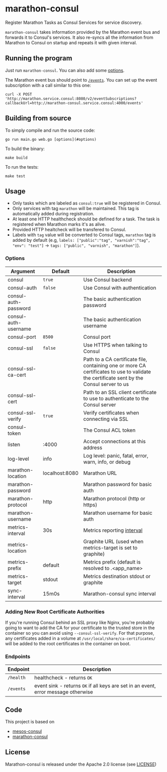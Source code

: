 # marathon-consul


Register Marathon Tasks as Consul Services for service discovery.

`marathon-consul` takes information provided by the Marathon event bus and
forwards it to Consul's services. It also re-syncs all the information from
Marathon to Consul on startup and repeats it with given interval.

## Running the program

Just run `marathon-consul`.
You can also add some [options](#options).

The Marathon event bus should point to [`/events`](#endpoints). You can
set up the event subscription with a call similar to this one:

```
curl -X POST 'http://marathon.service.consul:8080/v2/eventSubscriptions?callbackUrl=http://marathon-consul.service.consul:4000/events'
```

## Building from source

To simply compile and run the source code:

```
go run main.go web.go [options](#options)
```

To build the binary:

```
make build
```

To run the tests:

```
make test
```


## Usage

- Only tasks which are labeled as `consul:true` will be registered in Consul.
- Only services with tag `marathon` will be maintained. This tag is automatically added during registration.
- At least one HTTP healthcheck should be defined for a task. The task is registered when Marathon marks it's as alive.
- Provided HTTP healtcheck will be transfered to Consul.
- Labels with `tag` value will be converted to Consul tags, `marathon` tag is added by default
 (e.g, `labels: ["public":"tag", "varnish":"tag", "env": "test"]` → `tags: ["public", "varnish", "marathon"]`).

### Options

Argument               | Default               | Description
-----------------------|-----------------------|------------------------------------------------------
consul                 | `true`                | Use Consul backend
consul-auth            | `false`               | Use Consul with authentication
consul-auth-password   |                       | The basic authentication password
consul-auth-username   |                       | The basic authentication username
consul-port            | `8500`                | Consul port
consul-ssl             | `false`               | Use HTTPS when talking to Consul
consul-ssl-ca-cert     |                       | Path to a CA certificate file, containing one or more CA certificates to use to validate the certificate sent by the Consul server to us
consul-ssl-cert        |                       | Path to an SSL client certificate to use to authenticate to the Consul server
consul-ssl-verify      | `true`                | Verify certificates when connecting via SSL
consul-token           |                       | The Consul ACL token
listen                 | :4000                 | Accept connections at this address
log-level              | info                  | Log level: panic, fatal, error, warn, info, or debug
marathon-location      | localhost:8080        | Marathon URL
marathon-password      |                       | Marathon password for basic auth
marathon-protocol      | http                  | Marathon protocol (http or https)
marathon-username      |                       | Marathon username for basic auth
metrics-interval       | 30s                   | Metrics reporting [interval](https://golang.org/pkg/time/#Duration)
metrics-location       |                       | Graphite URL (used when metrics-target is set to graphite)
metrics-prefix         | default               | Metrics prefix (default is resolved to <hostname>.<app_name>
metrics-target         | stdout                | Metrics destination stdout or graphite
sync-interval          | 15m0s                 | Marathon-consul sync interval


### Adding New Root Certificate Authorities

If you're running Consul behind an SSL proxy like Nginx, you're probably going
to want to add the CA for your certificate to the trusted store in the container
so you can avoid using `--consul-ssl-verify`. For that purpose, any certificates
added in a volume at `/usr/local/share/ca-certificates/` will be added to the
root certificates in the container on boot.

### Endpoints

Endpoint  | Description
----------|------------------------------------------------------------------------------------
`/health` | healthcheck - returns `OK`
`/events` | event sink - returns `OK` if all keys are set in an event, error message otherwise

## Code

This project is based on

* [mesos-consul](https://github.com/CiscoCloud/mesos-consul)
* [marathon-consul](https://github.com/CiscoCloud/marathon-consul)

## License

Marathon-consul is released under the Apache 2.0 license (see [LICENSE](LICENSE))
